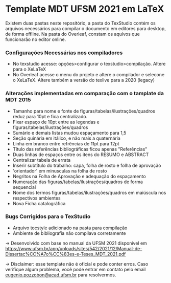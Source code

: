 # Template MDT UFSM 2021 em LaTeX

Existem duas pastas neste repositório, a pasta do TexStudio contém os arquivos necessários para compilar o documento em editores para desktop, de forma offline. Na pasta do Overleaf, constam os aquivos que funcionarão no editor online.  

### Configurações Necessárias nos compiladores

* No texstudio acesse: opções>configurar o texstudio>compilação. Altere para o XeLaTeX 
* No Overleaf acesse o menu do projeto e altere o compilador e selecone o XeLaTeX. Altere também a versão do texlive para a 2020 (legacy)

### Alterações implementadas em comparação com o tamplate da MDT 2015

* Tamanho para nome e fonte de figuras/tabelas/ilustrações/quadros reduz para 10pt e fica centralizado.
* Fixar espaço de 10pt entre as legendas e figuras/tabelas/ilustrações/quadros
* Sumário e demais listas mudou espaçamento para 1,5
* Seção quinária em itálico, e não mais a quaternária
* Linha em branco entre refrências de 11pt para 12pt
* Título das referências bibliográficas ficou apenas "Referências"
* Duas linhas de espaços entre os itens do RESUMO e ABSTRACT
* Centralizar tabela de errata
* Inserir subtítulo do trabalho: capa, folha de rosto e folha de aprovação
* 'orientador' em minusculas na folha de rosto
* Negritos na Folha de Aprovação e adequação do espaçamento
* Numeração das figuras/tabelas/ilustrações/quadros de forma sequencial
* Nome dos termos figuras/tabelas/ilustrações/quadros em maiúscula nos respectivos ambientes
* Nova Ficha catalográfica

### Bugs Corrigidos para o TexStudio
* Arquivo tocstyle adicionado na pasta para compilação
* Ambiente de bibliografia não compilava corretamente 


-> Desenvolvido com base no manual da UFSM 2021 disponível em https://www.ufsm.br/app/uploads/sites/542/2021/12/Manual-de-Dissertac%CC%A7o%CC%83es-e-Teses_MDT_2021.pdf

-> Disclaimer: esse template não é oficial e pode conter erros. Caso verifique algum problema, você pode entrar em contato pelo email eugenio.pozzobon@acad.ufsm.br para resolvermos.
